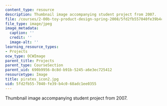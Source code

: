 ```yaml
---
content_type: resource
description: Thumbnail image accompanying student project from 2007.
file: /courses/2-00b-toy-product-design-spring-2008/5fd2fb557040fe39b4c068adc1ee0355_pirates_icon2.jpg
file_type: image/jpeg
image_metadata:
  caption: ''
  credit: ''
  image-alt: ''
learning_resource_types:
- Projects
ocw_type: OCWImage
parent_title: Projects
parent_type: CourseSection
parent_uid: 690b9956-8c8d-b91b-5245-a6e3ec725412
resourcetype: Image
title: pirates_icon2.jpg
uid: 5fd2fb55-7040-fe39-b4c0-68adc1ee0355
---
```

Thumbnail image accompanying student project from 2007.

